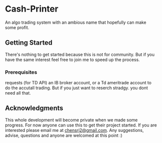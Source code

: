 # Cash-Printer

An algo trading system with an ambious name that hopefully can make some profit.

## Getting Started

There's nothing to get started because this is not for community. But if you have the same interest feel free to join me to speed up the process.

### Prerequisites
requests (for TD API)
an IB broker account, or a Td ameritrade account to do the accutall trading. But if you just want to reserch stradgy. you dont need all that.

## Acknowledgments

This whole development will become private when we made some progress. For now anyone can use this to get their project started. If you are interested please email me at chensrj2@gmail.com. Any suggestions, advise, questions and anyone are welcomed at this point :)
